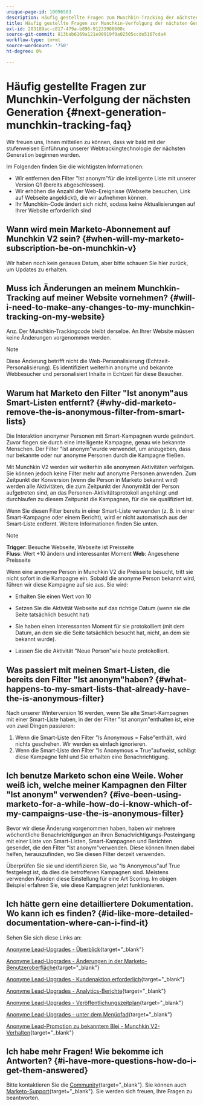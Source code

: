 ```yaml
---
unique-page-id: 10096583
description: Häufig gestellte Fragen zum Munchkin-Tracking der nächsten Generation - Marketo-Dokumente - Produktdokumentation
title: Häufig gestellte Fragen zur Munchkin-Verfolgung der nächsten Generation
exl-id: 283189ac-c817-479a-b896-91233980608c
source-git-commit: 813bab6169a121e90919f9a02505ccde5167cda4
workflow-type: tm+mt
source-wordcount: '750'
ht-degree: 0%

---
```


# Häufig gestellte Fragen zur Munchkin-Verfolgung der nächsten Generation {#next-generation-munchkin-tracking-faq}

Wir freuen uns, Ihnen mitteilen zu können, dass wir bald mit der stufenweisen Einführung unserer Webtrackingtechnologie der nächsten Generation beginnen werden.

Im Folgenden finden Sie die wichtigsten Informationen:

* Wir entfernen den Filter &quot;Ist anonym&quot;für die intelligente Liste mit unserer Version Q1 (bereits abgeschlossen).
* Wir erhöhen die Anzahl der Web-Ereignisse (Webseite besuchen, Link auf Webseite angeklickt), die wir aufnehmen können.
* Ihr Munchkin-Code ändert sich nicht, sodass keine Aktualisierungen auf Ihrer Website erforderlich sind

## Wann wird mein Marketo-Abonnement auf Munchkin V2 sein? {#when-will-my-marketo-subscription-be-on-munchkin-v}

Wir haben noch kein genaues Datum, aber bitte schauen Sie hier zurück, um Updates zu erhalten.

## Muss ich Änderungen an meinem Munchkin-Tracking auf meiner Website vornehmen? {#will-i-need-to-make-any-changes-to-my-munchkin-tracking-on-my-website}

Anz. Der Munchkin-Trackingcode bleibt derselbe. An Ihrer Website müssen keine Änderungen vorgenommen werden.

>[!NOTE]
>
>Diese Änderung betrifft nicht die Web-Personalisierung (Echtzeit-Personalisierung). Es identifiziert weiterhin anonyme und bekannte Webbesucher und personalisiert Inhalte in Echtzeit für diese Besucher.

## Warum hat Marketo den Filter &quot;Ist anonym&quot;aus Smart-Listen entfernt? {#why-did-marketo-remove-the-is-anonymous-filter-from-smart-lists}

Die Interaktion anonymer Personen mit Smart-Kampagnen wurde geändert. Zuvor flogen sie durch eine intelligente Kampagne, genau wie bekannte Menschen. Der Filter &quot;Ist anonym&quot;wurde verwendet, um anzugeben, dass nur bekannte oder nur anonyme Personen durch die Kampagne fließen.

Mit Munchkin V2 werden wir weiterhin alle anonymen Aktivitäten verfolgen. Sie können jedoch keine Filter mehr auf anonyme Personen anwenden. Zum Zeitpunkt der Konversion (wenn die Person in Marketo bekannt wird) werden alle Aktivitäten, die zum Zeitpunkt der Anonymität der Person aufgetreten sind, an das Personen-Aktivitätsprotokoll angehängt und durchlaufen zu diesem Zeitpunkt die Kampagnen, für die sie qualifiziert ist.

Wenn Sie diesen Filter bereits in einer Smart-Liste verwenden (z. B. in einer Smart-Kampagne oder einem Bericht), wird er nicht automatisch aus der Smart-Liste entfernt. Weitere Informationen finden Sie unten.

>[!NOTE]
>
>**Trigger**: Besuche Webseite, Webseite ist Preisseite\
>**Fluss**: Wert +10 ändern und interessanter Moment
>**Web**: Angesehene Preisseite
>
>Wenn eine anonyme Person in Munchkin V2 die Preisseite besucht, tritt sie nicht sofort in die Kampagne ein. Sobald die anonyme Person bekannt wird, führen wir diese Kampagne auf sie aus. Sie wird:
>
>* Erhalten Sie einen Wert von 10
>
>* Setzen Sie die Aktivität Webseite auf das richtige Datum (wenn sie die Seite tatsächlich besucht hat)
>
>* Sie haben einen interessanten Moment für sie protokolliert (mit dem Datum, an dem sie die Seite tatsächlich besucht hat, nicht, an dem sie bekannt wurde).
>
>* Lassen Sie die Aktivität &quot;Neue Person&quot;wie heute protokolliert.


## Was passiert mit meinen Smart-Listen, die bereits den Filter &quot;Ist anonym&quot;haben? {#what-happens-to-my-smart-lists-that-already-have-the-is-anonymous-filter}

Nach unserer Winterversion 16 werden, wenn Sie alte Smart-Kampagnen mit einer Smart-Liste haben, in der der Filter &quot;Ist anonym&quot;enthalten ist, eine von zwei Dingen passieren:

1. Wenn die Smart-Liste den Filter &quot;Is Anonymous = False&quot;enthält, wird nichts geschehen. Wir werden es einfach ignorieren.
1. Wenn die Smart-Liste den Filter &quot;Is Anonymous = True&quot;aufweist, schlägt diese Kampagne fehl und Sie erhalten eine Benachrichtigung.

## Ich benutze Marketo schon eine Weile. Woher weiß ich, welche meiner Kampagnen den Filter &quot;Ist anonym&quot; verwenden? {#ive-been-using-marketo-for-a-while-how-do-i-know-which-of-my-campaigns-use-the-is-anonymous-filter}

Bevor wir diese Änderung vorgenommen haben, haben wir mehrere wöchentliche Benachrichtigungen an Ihren Benachrichtigungs-Posteingang mit einer Liste von Smart-Listen, Smart-Kampagnen und Berichten gesendet, die den Filter &quot;Ist anonym&quot;verwenden. Diese können Ihnen dabei helfen, herauszufinden, wo Sie diesen Filter derzeit verwenden.

Überprüfen Sie sie und identifizieren Sie, wo &quot;Is Anonymous&quot;auf True festgelegt ist, da dies die betroffenen Kampagnen sind. Meistens verwenden Kunden diese Einstellung für eine Art Scoring. Im obigen Beispiel erfahren Sie, wie diese Kampagnen jetzt funktionieren.

## Ich hätte gern eine detailliertere Dokumentation. Wo kann ich es finden? {#id-like-more-detailed-documentation-where-can-i-find-it}

Sehen Sie sich diese Links an:

[Anonyme Lead-Upgrades - Überblick](https://nation.marketo.com/docs/DOC-2937){target=&quot;_blank&quot;}

[Anonyme Lead-Upgrades - Änderungen in der Marketo-Benutzeroberfläche](https://nation.marketo.com/docs/DOC-2938){target=&quot;_blank&quot;}

[Anonyme Lead-Upgrades - Kundenaktion erforderlich](https://nation.marketo.com/docs/DOC-2939){target=&quot;_blank&quot;}

[Anonyme Lead-Upgrades - Analytics-Berichte](https://nation.marketo.com/docs/DOC-2940){target=&quot;_blank&quot;}

[Anonyme Lead-Upgrades - Veröffentlichungszeitplan](https://nation.marketo.com/docs/DOC-2961){target=&quot;_blank&quot;}

[Anonyme Lead-Upgrades - unter dem Menüpfad](https://nation.marketo.com/docs/DOC-2962){target=&quot;_blank&quot;}

[Anonyme Lead-Promotion zu bekanntem Blei - Munchkin V2-Verhalten](https://nation.marketo.com/docs/DOC-2963){target=&quot;_blank&quot;}

## Ich habe mehr Fragen! Wie bekomme ich Antworten? {#i-have-more-questions-how-do-i-get-them-answered}

Bitte kontaktieren Sie die [Community](https://nation.marketo.com/){target=&quot;_blank&quot;}. Sie können auch [Marketo-Support](https://nation.marketo.com/t5/Support/ct-p/Support){target=&quot;_blank&quot;}. Sie werden sich freuen, Ihre Fragen zu beantworten.
